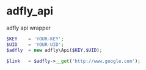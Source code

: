 # adfly_api
adfly api wrapper

```php
$KEY    = 'YOUR-KEY';
$UID    = 'YOUR-UID';
$adfly  = new adfly\Api($KEY,$UID);

$link   = $adfly->__get('http://www.google.com');
```